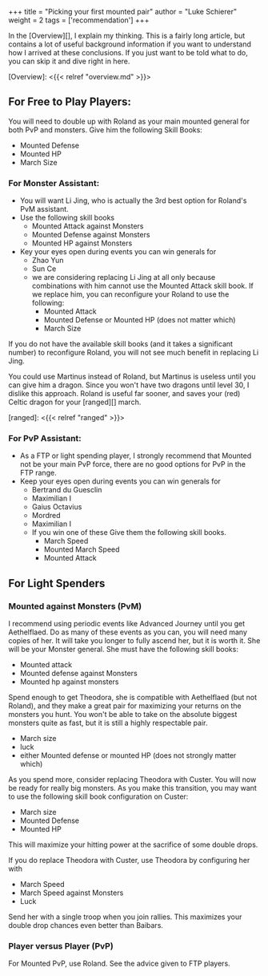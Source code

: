 +++
title = "Picking your first mounted pair"
author = "Luke Schierer"
weight = 2
tags = ['recommendation']
+++

In the [Overview][], I explain my thinking.  This is a fairly long article, but
contains a lot of useful background information if you want to understand how I
arrived at these conclusions. If you just want to be told what to do, you can
skip it and dive right in here. 

[Overview]: <{{< relref "overview.md" >}}>

## For Free to Play Players:

You will need to double up with Roland as your main mounted general for both
PvP and monsters.  Give him the following Skill Books:
* Mounted Defense
* Mounted HP
* March Size

### For Monster Assistant:
* You will want Li Jing, who is actually the 3rd best option for Roland's PvM assistant. 
* Use the following skill books
  * Mounted Attack against Monsters
  * Mounted Defense against Monsters
  * Mounted HP against Monsters
* Key your eyes open during events you can win generals for
  * Zhao Yun 
  * Sun Ce
  * we are considering replacing Li Jing at all only because combinations with
    him cannot use the Mounted Attack skill book.  If we replace him, you can
    reconfigure your Roland to use the following:
    * Mounted Attack
    * Mounted Defense or Mounted HP (does not matter which)
    * March Size

If you do not have the available skill books (and it takes a significant
number) to reconfigure Roland, you will not see much benefit in replacing Li
Jing. 

You could use Martinus instead of Roland, but Martinus is useless until you can
give him a dragon.  Since you won't have two dragons until level 30, I dislike
this approach.  Roland is useful far sooner, and saves your (red) Celtic dragon
for your [ranged][] march.

[ranged]: <{{< relref "ranged" >}}>

### For PvP Assistant:
* As a FTP or light spending player, I strongly recommend that Mounted not
  be your main PvP force, there are no good options for PvP in the FTP
  range.
* Keep your eyes open during events you can win generals for
  * Bertrand du Guesclin 
  * Maximilian I 
  * Gaius Octavius 
  * Mordred 
  * Maximilian I 
  * If you win one of these Give them the following
    skill books.
    * March Speed
    * Mounted March Speed
    * Mounted Attack

## For Light Spenders

### Mounted against Monsters (PvM)
I recommend using periodic events like Advanced Journey until you get
Aethelflaed.  Do as many of these events as you can, you will need many copies
of her.  It will take you longer to fully ascend her, but it is worth it.  She
will be your Monster general.  She must have the following skill books:
* Mounted attack
* Mounted defense against Monsters
* Mounted hp against monsters

Spend enough to get Theodora, she is compatible with Aethelflaed (but not
Roland), and they make a great pair for maximizing your returns on the monsters
you hunt.  You won't be able to take on the absolute biggest monsters quite as
fast, but it is still a highly respectable pair.
* March size
* luck
* either Mounted defense or mounted HP (does not strongly matter which)

As you spend more, consider replacing Theodora with Custer.  You will now be
ready for really big monsters.  As you make this transition, you may want to
use the following skill book configuration on Custer:
* March size
* Mounted Defense
* Mounted HP

This will maximize your hitting power at the sacrifice of some double drops.

If you do replace Theodora with Custer, use Theodora by configuring her with
* March Speed
* March Speed against Monsters
* Luck

Send her with a single troop when you join rallies.  This maximizes your double
drop chances even better than Baibars. 

### Player versus Player (PvP) 
For Mounted PvP, use Roland.  See the advice given to FTP players.

